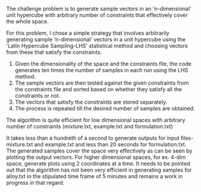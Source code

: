 The challenge problem is to generate sample vectors in an 'n-dimensional' unit hypercube with arbitrary number of constraints that effectively cover the whole space.

For this problem, I chose a simple strategy that involves arbitrarily generating sample 'n-dimensional' vectors in a unit hypercube using the 'Latin Hypercube Sampling-LHS' statistical method and choosing vectors from these that satisfy the constraints. 

1. Given the dimensionality of the space and the constraints file, the code generates ten times the number of samples in each run using the LHS method.
2. The sample vectors are then tested against the given constraints from the constraints file and sorted based on whether they satisfy all the constraints or not.
3. The vectors that satisfy the constraints are stored separately.
4. The process is repeated till the desired number of samples are obtained.

The algorithm is quite efficient for low dimensional spaces with arbitrary number of constraints (mixture.txt, example.txt and formulation.txt)

It takes less than a hundreth of a second to generate outputs for input files-mixture.txt and example.txt and less than 20 seconds for formulation.txt. The generated samples cover the space very effectively as can be seen by plotting the output vectors. For higher dimensional spaces, for ex. 4-dim space, generate plots using 2 coordinates at a time. It needs to be pointed out that the algorithm has not been very efficient in generating samples for alloy.txt in the stipulated time frame of 5 minutes and remains a work in progress in that regard. 
